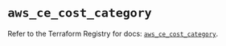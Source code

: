 # `aws_ce_cost_category`

Refer to the Terraform Registry for docs: [`aws_ce_cost_category`](https://registry.terraform.io/providers/hashicorp/aws/5.42.0/docs/resources/ce_cost_category).
